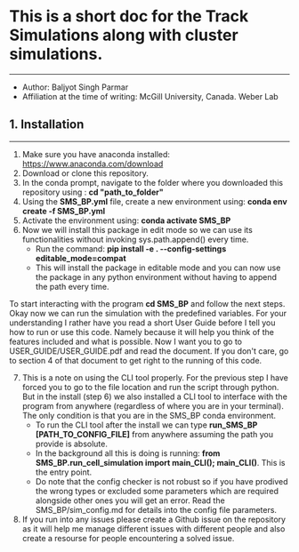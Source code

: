 

# This is a short doc for the Track Simulations along with cluster simulations.
-----------------------------------------

- Author: Baljyot Singh Parmar
- Affiliation at the time of writing: McGill University, Canada. Weber Lab



## 1. Installation
-------------------
1. Make sure you have anaconda installed: <https://www.anaconda.com/download>
2. Download or clone this repository.
3. In the conda prompt, navigate to the folder where you downloaded this repository using : **cd "path_to_folder"**
4. Using the **SMS_BP.yml** file, create a new environment using: **conda env create -f SMS_BP.yml**
5. Activate the environment using: **conda activate SMS_BP**
6. Now we will install this package in edit mode so we can use its functionalities without invoking sys.path.append() every time.
    - Run the command: **pip install -e . --config-settings editable_mode=compat**
    - This will install the package in editable mode and you can now use the package in any python environment without having to append the path every time. 

To start interacting with the program **cd SMS_BP** and follow the next steps.
Okay now we can run the simulation with the predefined variables. For your understanding I rather have you read a short User Guide before I tell you how to run or use this code. Namely because it will help you think of the features included and what is possible. Now I want you to go to USER_GUIDE/USER_GUIDE.pdf and read the document. If you don't care, go to section 4 of that document to get right to the running of this code.

7. This is a note on using the CLI tool properly. For the previous step I have forced you to go to the file location and run the script through python. But in the install (step 6) we also installed a CLI tool to interface with the program from anywhere (regardless of where you are in your terminal). The only condition is that you are in the SMS_BP conda environment. 
    - To run the CLI tool after the install we can type **run_SMS_BP [PATH_TO_CONFIG_FILE]** from anywhere assuming the path you provide is absolute.
    - In the background all this is doing is running: **from SMS_BP.run_cell_simulation import main_CLI(); main_CLI()**. This is the entry point.
    - Do note that the config checker is not robust so if you have prodived the wrong types or excluded some parameters which are required alongside other ones you will get an error. Read the SMS_BP/sim_config.md for details into the config file parameters.
8. If you run into any issues please create a Github issue on the repository as it will help me manage different issues with different people and also create a resourse for people encountering a solved issue.
